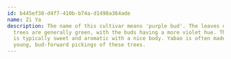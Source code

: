 ```yaml
---
id: b445ef38-d4f7-410b-b74a-d1498a364ade
name: Zi Ya
description: The name of this cultivar means 'purple bud'. The leaves of these
  trees are generally green, with the buds having a more violet hue. The flavor
  is typically sweet and aromatic with a nice body. Yabao is often made from
  young, bud-forward pickings of these trees.
---
```

